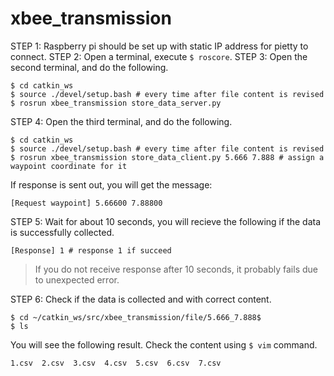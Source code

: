 # xbee_transmission

STEP 1: Raspberry pi should be set up with static IP address for pietty to connect.
STEP 2: Open a terminal, execute `$ roscore`.
STEP 3: Open the second terminal, and do the following.
```
$ cd catkin_ws
$ source ./devel/setup.bash # every time after file content is revised 
$ rosrun xbee_transmission store_data_server.py
```
STEP 4: Open the third terminal, and do the following.
```
$ cd catkin_ws
$ source ./devel/setup.bash # every time after file content is revised 
$ rosrun xbee_transmission store_data_client.py 5.666 7.888 # assign a waypoint coordinate for it
```
If response is sent out, you will get the message:
```
[Request waypoint] 5.66600 7.88800
```
STEP 5: Wait for about 10 seconds, you will recieve the following if the data is successfully collected.
```
[Response] 1 # response 1 if succeed
```

> If you do not receive response after 10 seconds, it probably fails due to unexpected error.

STEP 6: Check if the data is collected and with correct content.
```
$ cd ~/catkin_ws/src/xbee_transmission/file/5.666_7.888$
$ ls
```
You will see the following result. Check the content using `$ vim` command.
```
1.csv  2.csv  3.csv  4.csv  5.csv  6.csv  7.csv
```
